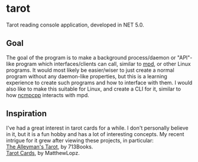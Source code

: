 # tarot
Tarot reading console application, developed in NET 5.0.

## Goal
The goal of the program is to make a background process/daemon or "API"-like program which interfaces/clients can call, similar to [mpd](https://www.musicpd.org/), or other Linux programs. It would most likely be easier/wiser to just create a normal program without any daemon-like properties, but this is a learning experience to create such programs and how to interface with them. I would also like to make this suitable for Linux, and create a CLI for it, similar to how [ncmpcpp](https://github.com/ncmpcpp/ncmpcpp) interacts with mpd.

## Inspiration
I've had a great interest in tarot cards for a while. I don't personally believe in it, but it is a fun hobby and has a lot of interesting concepts. My recent intrigue for it grew after viewing these projects, in particular:  
[The Alleyman's Tarot](https://www.kickstarter.com/projects/713books/the-alleymans-tarot/description), by 713Books.  
[Tarot Cards](https://matthewlopz.newgrounds.com/), by MatthewLopz.  
